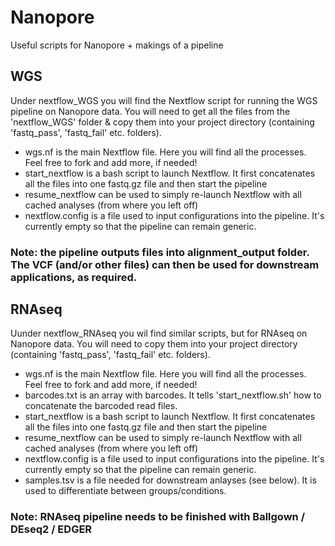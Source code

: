# Nanopore
Useful scripts for Nanopore + makings of a pipeline

## WGS
Under nextflow_WGS you will find the Nextflow script for running the WGS pipeline on Nanopore data. You will need to get all the files from the 'nextflow_WGS' folder & copy them into your project directory (containing 'fastq_pass', 'fastq_fail' etc. folders).

- wgs.nf is the main Nextflow file. Here you will find all the processes. Feel free to fork and add more, if needed! 
- start_nextflow is a bash script to launch Nextflow. It first concatenates all the files into one fastq.gz file and then start the pipeline
- resume_nextflow can be used to simply re-launch Nextflow with all cached analyses (from where you left off)
- nextflow.config is a file used to input configurations into the pipeline. It's currently empty so that the pipeline can remain generic. 

### Note: the pipeline outputs files into alignment_output folder. The VCF (and/or other files) can then be used for downstream applications, as required. 

## RNAseq
Uunder nextflow_RNAseq you wil find similar scripts, but for RNAseq on Nanopore data. You will need to copy them into your project directory (containing 'fastq_pass', 'fastq_fail' etc. folders).

- wgs.nf is the main Nextflow file. Here you will find all the processes. Feel free to fork and add more, if needed! 
- barcodes.txt is an array with barcodes. It tells 'start_nextflow.sh' how to concatenate the barcoded read files. 
- start_nextflow is a bash script to launch Nextflow. It first concatenates all the files into one fastq.gz file and then start the pipeline
- resume_nextflow can be used to simply re-launch Nextflow with all cached analyses (from where you left off)
- nextflow.config is a file used to input configurations into the pipeline. It's currently empty so that the pipeline can remain generic.
- samples.tsv is a file needed for downstream anlayses (see below). It is used to differentiate between groups/conditions. 

### Note: RNAseq pipeline needs to be finished with Ballgown / DEseq2 / EDGER 
